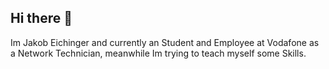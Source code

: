 ## Hi there 👋
Im Jakob Eichinger and currently an Student and Employee at Vodafone as a Network Technician, meanwhile Im trying to teach myself some Skills.

